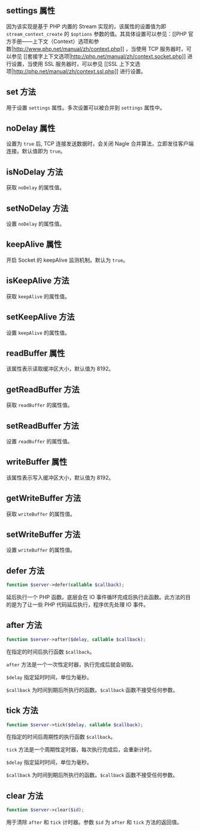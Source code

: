 ## settings 属性

因为该实现是基于 PHP 内置的 Stream 实现的，该属性的设置值为即 `stream_context_create` 的 `$options` 参数的值。其具体设置可以参见：[[PHP 官方手册——上下文（Context）选项和参数|http://www.php.net/manual/zh/context.php]] ，当使用 TCP 服务器时，可以参见 [[套接字上下文选项|http://php.net/manual/zh/context.socket.php]] 进行设置，当使用 SSL 服务器时，可以参见 [[SSL 上下文选项|http://php.net/manual/zh/context.ssl.php]] 进行设置。

## set 方法

用于设置 `settings` 属性。多次设置可以被合并到 `settings` 属性中。

## noDelay 属性

设置为 `true` 后, TCP 连接发送数据时，会关闭 Nagle 合并算法，立即发往客户端连接。默认值即为 `true`。

## isNoDelay 方法

获取 `noDelay` 的属性值。

## setNoDelay 方法

设置 `noDelay` 的属性值。

## keepAlive 属性

开启 Socket 的 keepAlive 监测机制。默认为 `true`。

## isKeepAlive 方法

获取 `keepAlive` 的属性值。

## setKeepAlive 方法

设置 `keepAlive` 的属性值。

## readBuffer 属性

该属性表示读取缓冲区大小，默认值为 8192。

## getReadBuffer 方法

获取 `readBuffer` 的属性值。

## setReadBuffer 方法

设置 `readBuffer` 的属性值。

## writeBuffer 属性

该属性表示写入缓冲区大小，默认值为 8192。

## getWriteBuffer 方法

获取 `writeBuffer` 的属性值。

## setWriteBuffer 方法

设置 `writeBuffer` 的属性值。

## defer 方法

```php
function $server->defer(callable $callback);
```

延后执行一个 PHP 函数。底层会在 IO 事件循环完成后执行此函数。此方法的目的是为了让一些 PHP 代码延后执行，程序优先处理 IO 事件。

## after 方法

```php
function $server->after($delay, callable $callback);
```

在指定的时间后执行函数 `$callback`。

`after` 方法是一个一次性定时器，执行完成后就会销毁。

`$delay` 指定延时时间，单位为毫秒。

`$callback` 为时间到期后所执行的函数。`$callback` 函数不接受任何参数。

## tick 方法

```php
function $server->tick($delay, callable $callback);
```

在指定的时间后周期性的执行函数 `$callback`。

`tick` 方法是一个周期性定时器，每次执行完成后，会重新计时。

`$delay` 指定延时时间，单位为毫秒。

`$callback` 为时间到期后所执行的函数。`$callback` 函数不接受任何参数。

## clear 方法

```php
function $server->clear($id);
```

用于清除 `after` 和 `tick` 计时器。参数 `$id` 为 `after` 和 `tick` 方法的返回值。